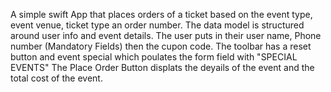 A simple swift App that places orders of a ticket based on the event type, event venue, ticket type an order number. 
The data model is structured around user info and event details.
The user puts in their user name, Phone number (Mandatory Fields) then the cupon code.
The toolbar has a reset button and event special which poulates the form field with "SPECIAL EVENTS"
The Place Order Button displats the deyails of the event and the total cost of the event.


